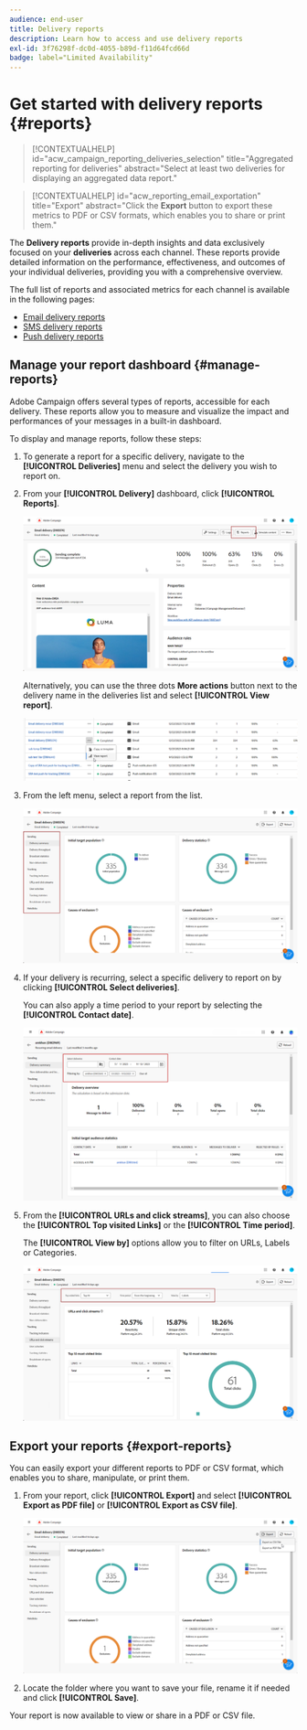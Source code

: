 ```yaml
---
audience: end-user
title: Delivery reports
description: Learn how to access and use delivery reports
exl-id: 3f76298f-dc0d-4055-b89d-f11d64fcd66d
badge: label="Limited Availability"
---
```

# Get started with delivery reports {#reports}

>[!CONTEXTUALHELP]
>id="acw_campaign_reporting_deliveries_selection"
>title="Aggregated reporting for deliveries"
>abstract="Select at least two deliveries for displaying an aggregated data report."

>[!CONTEXTUALHELP]
>id="acw_reporting_email_exportation"
>title="Export"
>abstract="Click the **Export** button to export these metrics to PDF or CSV formats, which enables you to share or print them."

The **Delivery reports** provide in-depth insights and data exclusively focused on your **deliveries** across each channel. These reports provide detailed information on the performance, effectiveness, and outcomes of your individual deliveries, providing you with a comprehensive overview.

The full list of reports and associated metrics for each channel is available in the following pages:

* [Email delivery reports](email-report.md)
* [SMS delivery reports](sms-report.md)
* [Push delivery reports](push-report.md)

## Manage your report dashboard {#manage-reports}

Adobe Campaign offers several types of reports, accessible for each delivery. These reports allow you to measure and visualize the impact and performances of your messages in a built-in dashboard.

To display and manage reports, follow these steps:

1. To generate a report for a specific delivery, navigate to the **[!UICONTROL Deliveries]** menu and select the delivery you wish to report on.

1. From your **[!UICONTROL Delivery]** dashboard, click **[!UICONTROL Reports]**.

    ![](assets/manage_delivery_report_1.png)

    Alternatively, you can use the three dots **More actions** button next to the delivery name in the deliveries list and select **[!UICONTROL View report]**.

    ![](assets/manage_delivery_report_2.png)

1. From the left menu, select a report from the list.

    ![](assets/manage_delivery_report_3.png)

1. If your delivery is recurring, select a specific delivery to report on by clicking **[!UICONTROL Select deliveries]**. 

    You can also apply a time period to your report by selecting the **[!UICONTROL Contact date]**.

    ![](assets/delivery-recurring.png)

1. From the **[!UICONTROL URLs and click streams]**, you can also choose the **[!UICONTROL Top visited Links]** or the **[!UICONTROL Time period]**.

    The **[!UICONTROL View by]** options allow you to filter on URLs, Labels or Categories.

    ![](assets/manage_delivery_report_5.png)

## Export your reports {#export-reports}

You can easily export your different reports to PDF or CSV format, which enables you to share, manipulate, or print them.

1. From your report, click **[!UICONTROL Export]** and select **[!UICONTROL Export as PDF file]** or **[!UICONTROL Export as CSV file]**.

    ![](assets/export_delivery_report.png)

1. Locate the folder where you want to save your file, rename it if needed and click **[!UICONTROL Save]**.

Your report is now available to view or share in a PDF or CSV file.

